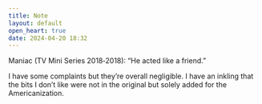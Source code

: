 ```yaml
---
title: Note
layout: default
open_heart: true
date: 2024-04-20 18:32
---
```


Maniac (TV Mini Series 2018‑2018): “He acted like a friend.”

I have some complaints but they’re overall negligible. I have an inkling that the bits I don’t like were not in the original but solely added for the Americanization.
